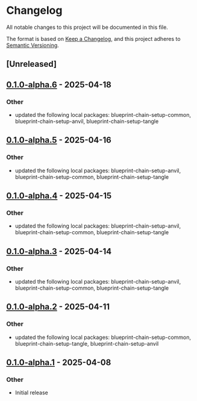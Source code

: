 # Changelog

All notable changes to this project will be documented in this file.

The format is based on [Keep a Changelog](https://keepachangelog.com/en/1.0.0/),
and this project adheres to [Semantic Versioning](https://semver.org/spec/v2.0.0.html).

## [Unreleased]

## [0.1.0-alpha.6](https://github.com/tangle-network/blueprint/compare/blueprint-chain-setup-v0.1.0-alpha.5...blueprint-chain-setup-v0.1.0-alpha.6) - 2025-04-18

### Other

- updated the following local packages: blueprint-chain-setup-common, blueprint-chain-setup-anvil, blueprint-chain-setup-tangle

## [0.1.0-alpha.5](https://github.com/tangle-network/blueprint/compare/blueprint-chain-setup-v0.1.0-alpha.4...blueprint-chain-setup-v0.1.0-alpha.5) - 2025-04-16

### Other

- updated the following local packages: blueprint-chain-setup-anvil, blueprint-chain-setup-common, blueprint-chain-setup-tangle

## [0.1.0-alpha.4](https://github.com/tangle-network/blueprint/compare/blueprint-chain-setup-v0.1.0-alpha.3...blueprint-chain-setup-v0.1.0-alpha.4) - 2025-04-15

### Other

- updated the following local packages: blueprint-chain-setup-anvil, blueprint-chain-setup-common, blueprint-chain-setup-tangle

## [0.1.0-alpha.3](https://github.com/tangle-network/blueprint/compare/blueprint-chain-setup-v0.1.0-alpha.2...blueprint-chain-setup-v0.1.0-alpha.3) - 2025-04-14

### Other

- updated the following local packages: blueprint-chain-setup-anvil, blueprint-chain-setup-common, blueprint-chain-setup-tangle

## [0.1.0-alpha.2](https://github.com/tangle-network/blueprint/compare/blueprint-chain-setup-v0.1.0-alpha.1...blueprint-chain-setup-v0.1.0-alpha.2) - 2025-04-11

### Other

- updated the following local packages: blueprint-chain-setup-common, blueprint-chain-setup-tangle, blueprint-chain-setup-anvil

## [0.1.0-alpha.1](https://github.com/tangle-network/blueprint/releases/tag/blueprint-chain-setup-v0.1.0-alpha.1) - 2025-04-08

### Other

- Initial release
